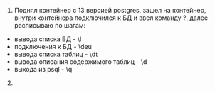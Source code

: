 1. Поднял контейнер с 13 версией postgres, зашел на контейнер, внутри контейнера подключился к БД и ввел команду \?, далее расписываю по шагам:
  * вывода списка БД - \l
  * подключения к БД - \deu
  * вывода списка таблиц - \dt
  * вывода описания содержимого таблиц - \d
  * выхода из psql - \q
2. 
